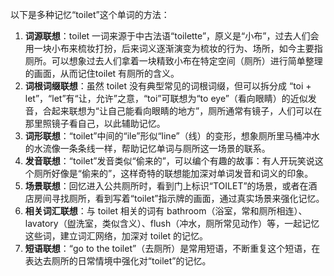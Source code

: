 以下是多种记忆“toilet”这个单词的方法：
1. **词源联想**：toilet 一词来源于中古法语“toilette”，原义是“小布”，过去人们会用一块小布来梳妆打扮，后来词义逐渐演变为梳妆的行为、场所，如今主要指厕所。可以想象过去人们拿着一块精致小布在特定空间（厕所）进行简单整理的画面，从而记住toilet 有厕所的含义。 
2. **词根词缀联想**：虽然 toilet 没有典型常见的词根词缀，但可以拆分成 “toi + let”，“let”有“让，允许”之意，“toi”可联想为“to eye”（看向眼睛）的近似发音，合起来联想为“让自己能看向眼睛的地方”，厕所通常有镜子，人们可以在那里照镜子看自己，以此辅助记忆。 
3. **词形联想**：“toilet”中间的“ile”形似“line”（线）的变形，想象厕所里马桶冲水的水流像一条条线一样，帮助记忆单词与厕所这一场景的联系。
4. **发音联想**：“toilet”发音类似“偷来的”，可以编个有趣的故事：有人开玩笑说这个厕所好像是“偷来的”，这样奇特的联想能加深对单词发音和词义的印象。 
5. **场景联想**：回忆进入公共厕所时，看到门上标识“TOILET”的场景，或者在酒店房间寻找厕所，看到写着“toilet”指示牌的画面，通过真实场景来强化记忆。 
6. **相关词汇联想**：与 toilet 相关的词有 bathroom（浴室，常和厕所相连）、lavatory（盥洗室，类似含义）、flush（冲水，厕所常见动作）等，一起记忆这些词，建立词汇网络，加深对 toilet 的记忆。 
7. **短语联想**：“go to the toilet”（去厕所）是常用短语，不断重复这个短语，在表达去厕所的日常情境中强化对“toilet”的记忆。 